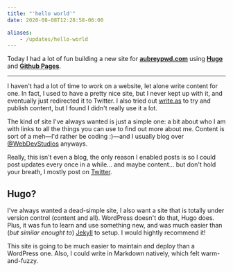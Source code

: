 ```yaml
---
title: "'hello world'"
date: 2020-08-08T12:28:58-06:00

aliases:
    - /updates/hello-world
---
```


Today I had a lot of fun building a new site for **[aubreypwd.com](/)** using **[Hugo](https://gohugo.io/)** and **[Github Pages](https://pages.github.com/)**.

----------

I haven't had a lot of time to work on a website, let alone write content for one. In fact, I used to have a pretty nice site, but I never kept up with it, and eventually just redirected it to Twitter. I also tried out [write.as](https://write.as) to try and publish content, but I found I didn't really use it a lot.

The kind of site I've always wanted is just a simple one: a bit about who I am with links to all the things you can use to find out more about me. Content is sort of a meh&mdash;I'd rather be coding :)&mdash;and I usually blog over [@WebDevStudios](https://webdevstudios.com/author/aubreypwd/) anyways.

Really, this isn't even a blog, the only reason I enabled posts is so I could post updates every once in a while... and maybe content... but don't hold your breath, I mostly post on [Twitter](https://twitter.com/aubreypwd).

## Hugo?

I've always wanted a dead-simple site, I also want a site that is totally under version control (content and all). WordPress doesn't do that, Hugo does. Plus, it was fun to learn and use something new, and was much easier than (_but similar enought to_) [Jekyll](https://jekyllrb.com/) to setup. I would hightly recommend it!

This site is going to be much easier to maintain and deploy than a WordPress one. Also, I could write in Markdown natively, which felt warm-and-fuzzy.
